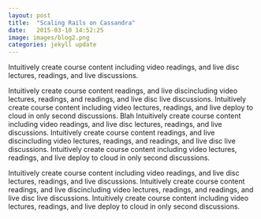 ```yaml
---
layout: post
title:  "Scaling Rails on Cassandra"
date:   2015-03-10 14:52:25
image: images/blog2.png
categories: jekyll update
---
```

Intuitively create course content including video readings, and live disc lectures, readings, and live discussions.

<!--more-->
Intuitively create course content readings, and live discincluding video lectures, readings, and readings, and live disc live discussions.
Intuitively create course content including video lectures, readings, and live deploy to cloud in only second discussions.
Blah
Intuitively create course content including video readings, and live disc lectures, readings, and live discussions. Intuitively create course content readings, and live discincluding video lectures, readings, and readings, and live disc live discussions. Intuitively create course content including video lectures, readings, and live deploy to cloud in only second discussions.

Intuitively create course content including video readings, and live disc lectures, readings, and live discussions. Intuitively create course content readings, and live discincluding video lectures, readings, and readings, and live disc live discussions. Intuitively create course content including video lectures, readings, and live deploy to cloud in only second discussions.

